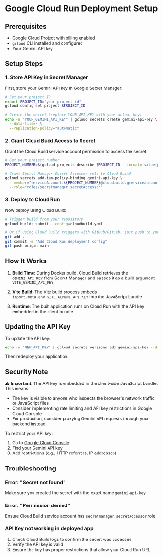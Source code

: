 # Google Cloud Run Deployment Setup

## Prerequisites
- Google Cloud Project with billing enabled
- `gcloud` CLI installed and configured
- Your Gemini API key

## Setup Steps

### 1. Store API Key in Secret Manager

First, store your Gemini API key in Google Secret Manager:

```bash
# Set your project ID
export PROJECT_ID="your-project-id"
gcloud config set project $PROJECT_ID

# Create the secret (replace YOUR_API_KEY with your actual key)
echo -n "YOUR_GEMINI_API_KEY" | gcloud secrets create gemini-api-key \
  --data-file=- \
  --replication-policy="automatic"
```

### 2. Grant Cloud Build Access to Secret

Grant the Cloud Build service account permission to access the secret:

```bash
# Get your project number
PROJECT_NUMBER=$(gcloud projects describe $PROJECT_ID --format='value(projectNumber)')

# Grant Secret Manager Secret Accessor role to Cloud Build
gcloud secrets add-iam-policy-binding gemini-api-key \
  --member="serviceAccount:${PROJECT_NUMBER}@cloudbuild.gserviceaccount.com" \
  --role="roles/secretmanager.secretAccessor"
```

### 3. Deploy to Cloud Run

Now deploy using Cloud Build:

```bash
# Trigger build from your repository
gcloud builds submit --config=cloudbuild.yaml

# Or if using Cloud Build triggers with GitHub/GitLab, just push to your repo
git add .
git commit -m "Add Cloud Run deployment config"
git push origin main
```

## How It Works

1. **Build Time**: During Docker build, Cloud Build retrieves the `GEMINI_API_KEY` from Secret Manager and passes it as a build argument `VITE_GEMINI_API_KEY`

2. **Vite Build**: The Vite build process embeds `import.meta.env.VITE_GEMINI_API_KEY` into the JavaScript bundle

3. **Runtime**: The built application runs on Cloud Run with the API key embedded in the client bundle

## Updating the API Key

To update the API key:

```bash
echo -n "NEW_API_KEY" | gcloud secrets versions add gemini-api-key --data-file=-
```

Then redeploy your application.

## Security Note

⚠️ **Important**: The API key is embedded in the client-side JavaScript bundle. This means:
- The key is visible to anyone who inspects the browser's network traffic or JavaScript files
- Consider implementing rate limiting and API key restrictions in Google Cloud Console
- For production, consider proxying Gemini API requests through your backend instead

To restrict your API key:
1. Go to [Google Cloud Console](https://console.cloud.google.com/apis/credentials)
2. Find your Gemini API key
3. Add restrictions (e.g., HTTP referrers, IP addresses)

## Troubleshooting

### Error: "Secret not found"
Make sure you created the secret with the exact name `gemini-api-key`

### Error: "Permission denied"
Ensure Cloud Build service account has `secretmanager.secretAccessor` role

### API Key not working in deployed app
1. Check Cloud Build logs to confirm the secret was accessed
2. Verify the API key is valid
3. Ensure the key has proper restrictions that allow your Cloud Run URL

